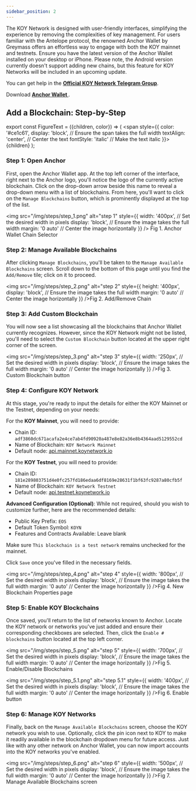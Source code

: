 ```yaml
---
sidebar_position: 2
---
```


<!-- ## How to: Add KOY Network to Anchor Wallet -->

The KOY Network is designed with user-friendly interfaces, simplifying the experience by removing the complexities of key management. For users familiar with the Antelope protocol, the renowned Anchor Wallet by Greymass offers an effortless way to engage with both the KOY mainnet and testnets. Ensure you have the latest version of the Anchor Wallet installed on your desktop or iPhone. Please note, the Android version currently doesn't support adding new chains, but this feature for KOY Networks will be included in an upcoming update.

You can get help in the **[Official KOY Network Telegram Group](https://t.me/KOYJumuiya)**.

Download **[Anchor Wallet ](https://www.greymass.com/anchor#download)**.

## Add a Blockchain: Step-by-Step

export const FigureText = ({children, color}) => (
  <span
    style={{
      color: '#ce1c61',
      display: 'block', // Ensure the span takes the full width
      textAlign: 'center', // Center the text
      fontStyle: 'italic' // Make the text italic
    }}>
    {children}
  </span>
);

### Step 1: Open Anchor

First, open the Anchor Wallet app. At the top left corner of the interface, right next to the Anchor logo, you'll notice the logo of the currently active blockchain. Click on the drop-down arrow beside this name to reveal a drop-down menu with a list of blockchains. From here, you'll want to click on the `Manage Blockchains` button, which is prominently displayed at the top of the list.

<!-- ![step 1](/img/S1.PNG)<FigureText>Fig 1. Anchor Wallet Chain Selector</FigureText> -->
<img
    src="/img/steps/step_1.png"
    alt="step 1"
    style={{
      width: '400px', // Set the desired width in pixels
      display: 'block', // Ensure the image takes the full width
      margin: '0 auto' // Center the image horizontally
    }}
  />
  <FigureText>Fig 1. Anchor Wallet Chain Selector</FigureText>

### Step 2: Manage Available Blockchains

After clicking `Manage Blockchains`, you'll be taken to the `Manage Available Blockchains` screen. Scroll down to the bottom of this page until you find the `Add/Remove` tile; click on it to proceed.

<img
    src="/img/steps/step_2.png"
    alt="step 2"
    style={{
      height: '400px',
      display: 'block', // Ensure the image takes the full width
      margin: '0 auto' // Center the image horizontally
    }}
  /><FigureText>Fig 2. Add/Remove Chain</FigureText>

### Step 3: Add Custom Blockchain

You will now see a list showcasing all the blockchains that Anchor Wallet currently recognizes. However, since the KOY Network might not be listed, you'll need to select the `Custom Blockchain` button located at the upper right corner of the screen.

<img
    src="/img/steps/step_3.png"
    alt="step 3"
    style={{
      width: '250px', // Set the desired width in pixels
      display: 'block', // Ensure the image takes the full width
      margin: '0 auto' // Center the image horizontally
    }}
  /><FigureText>Fig 3. Custom Blockchain button</FigureText>

### Step 4: Configure KOY Network

At this stage, you're ready to input the details for either the KOY Mainnet or the Testnet, depending on your needs:

For the **KOY Mainnet**, you will need to provide:

- Chain ID: `adf3860dc671acafa2e4ce7ab4fd90920a487e8e82a36e8b4364aad5129552cd`
- Name of Blockchain: `KOY Network Mainnet`
- Default node: [api.mainnet.koynetwork.io](https://api.mainnet.koynetwork.io)

For the **KOY Testnet**, you will need to provide:

- Chain ID: `181e289803751d4e0fc257fd186edaa6df8169e28631f1bf63fc9287a80cfb5f`
- Name of Blockchain: `KOY Network Testnet`
- Default node: [api.testnet.koynetwork.io](https://api.testnet.koynetwork.io)

**Advanced Configuration (Optional)**: While not required, should you wish to customize further, here are the recommended details:

- Public Key Prefix: `EOS`
- Default Token Symbol: `KOYN`
- Features and Contracts Available: Leave blank

Make sure `This blockchain is a test network` remains unchecked for the mainnet.

Click `Save` once you've filled in the necessary fields.

<img
    src="/img/steps/step_4.png"
    alt="step 4"
    style={{
      width: '800px', // Set the desired width in pixels
      display: 'block', // Ensure the image takes the full width
      margin: '0 auto' // Center the image horizontally
    }}
  /><FigureText>Fig 4. New Blockchain Properties page</FigureText>

### Step 5: Enable KOY Blockchains

Once saved, you'll return to the list of networks known to Anchor. Locate the KOY network or networks you've just added and ensure their corresponding checkboxes are selected. Then, click the `Enable # blockchains` button located at the top left corner.

<img
    src="/img/steps/step_5.png"
    alt="step 5"
    style={{
      width: '700px', // Set the desired width in pixels
      display: 'block', // Ensure the image takes the full width
      margin: '0 auto' // Center the image horizontally
    }}
  /><FigureText>Fig 5. Enable/Disable Blockchains</FigureText><br/>

<img
    src="/img/steps/step_5.1.png"
    alt="step 5.1"
    style={{
      width: '400px', // Set the desired width in pixels
      display: 'block', // Ensure the image takes the full width
      margin: '0 auto' // Center the image horizontally
    }}
  /><FigureText>Fig 6. Enable button</FigureText>

### Step 6: Manage KOY Networks

Finally, back on the `Manage Available Blockchains` screen, choose the KOY network you wish to use. Optionally, click the pin icon next to KOY to make it readily available in the blockchain dropdown menu for future access. Just like with any other network on Anchor Wallet, you can now import accounts into the KOY networks you've enabled.

<img
    src="/img/steps/step_6.png"
    alt="step 6"
    style={{
      width: '500px', // Set the desired width in pixels
      display: 'block', // Ensure the image takes the full width
      margin: '0 auto' // Center the image horizontally
    }}
  /><FigureText>Fig 7. Manage Available Blockchains screen</FigureText>
